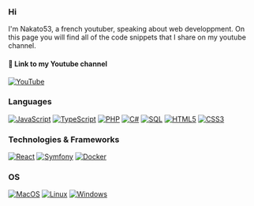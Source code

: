 ### Hi
I'm Nakato53, a french youtuber, speaking about web developpment. On this page you will find all of the code snippets that I share on my youtube channel.

#### 🔗 Link to my Youtube channel
[![YouTube](https://img.shields.io/badge/youtube-red?style=for-the-badge&logo=youtube)](https://www.youtube.com/@nakato53)

### Languages
[![JavaScript](https://img.shields.io/badge/javascript-black?style=for-the-badge&logo=javascript)](https://github.com/Nakato53)
[![TypeScript](https://img.shields.io/badge/typescript-black?style=for-the-badge&logo=typescript)](https://github.com/Nakato53)
[![PHP](https://img.shields.io/badge/php-black?style=for-the-badge&logo=php)](https://github.com/Nakato53)
[![C#](https://img.shields.io/badge/csharp-black?style=for-the-badge&logo=csharp)](https://github.com/Nakato53)
[![SQL](https://img.shields.io/badge/sql-black?style=for-the-badge&logo=mysql)](https://github.com/Nakato53)
[![HTML5](https://img.shields.io/badge/html5-black?style=for-the-badge&logo=html5)](https://hub.docker.com/u/Nakato53)
[![CSS3](https://img.shields.io/badge/css3-black?style=for-the-badge&logo=css3)](https://hub.docker.com/u/Nakato53)

### Technologies & Frameworks
[![React](https://img.shields.io/badge/react-black?style=for-the-badge&logo=react)](https://github.com/Nakato53)
[![Symfony](https://img.shields.io/badge/symfony-black?style=for-the-badge&logo=symfony)](https://hub.docker.com/u/Nakato53)
[![Docker](https://img.shields.io/badge/docker-black?style=for-the-badge&logo=docker)](https://hub.docker.com/u/Nakato53)

### OS
[![MacOS](https://img.shields.io/badge/macos-black?style=for-the-badge&logo=macos)](https://github.com/Nakato53)
[![Linux](https://img.shields.io/badge/linux-black?style=for-the-badge&logo=Linux)](https://github.com/Nakato53)
[![Windows](https://img.shields.io/badge/Windows-black?style=for-the-badge&logo=Windows)](https://github.com/Nakato53)
